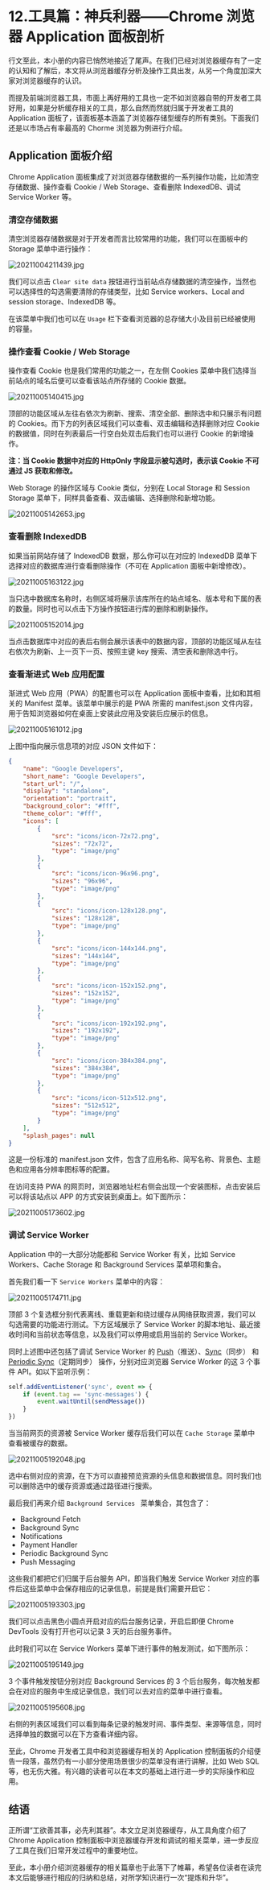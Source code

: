# 12.工具篇：神兵利器——Chrome 浏览器 Application 面板剖析

行文至此，本小册的内容已悄然地接近了尾声。在我们已经对浏览器缓存有了一定的认知和了解后，本文将从浏览器缓存分析及操作工具出发，从另一个角度加深大家对浏览器缓存的认识。

而提及前端浏览器工具，市面上再好用的工具也一定不如浏览器自带的开发者工具好用，如果是分析缓存相关的工具，那么自然而然就归属于开发者工具的 Application 面板了，该面板基本涵盖了浏览器存储型缓存的所有类别。下面我们还是以市场占有率最高的 Chorme 浏览器为例进行介绍。

## Application 面板介绍

Chrome Application 面板集成了对浏览器存储数据的一系列操作功能，比如清空存储数据、操作查看 Cookie / Web Storage、查看删除 IndexedDB、调试 Service Worker 等。

### 清空存储数据

清空浏览器存储数据是对于开发者而言比较常用的功能，我们可以在面板中的 Storage 菜单中进行操作：

![20211004211439.jpg](./images/b208ea6457df4ea7aa2b2282a00f74e0~tplv-k3u1fbpfcp-watermark.image.png)

我们可以点击 `Clear site data` 按钮进行当前站点存储数据的清空操作，当然也可以选择性的勾选需要清除的存储类型，比如 Service workers、Local and session storage、IndexedDB 等。

在该菜单中我们也可以在 `Usage` 栏下查看浏览器的总存储大小及目前已经被使用的容量。

### 操作查看 Cookie / Web Storage

操作查看 Cookie 也是我们常用的功能之一，在左侧 Cookies 菜单中我们选择当前站点的域名后便可以查看该站点所存储的 Cookie 数据。

![20211005140415.jpg](./images/9d56c6e9c4e344ffbc41e3cd8fa92705~tplv-k3u1fbpfcp-watermark.image.png)

顶部的功能区域从左往右依次为刷新、搜索、清空全部、删除选中和只展示有问题的 Cookies。而下方的列表区域我们可以查看、双击编辑和选择删除对应 Cookie 的数据值，同时在列表最后一行空白处双击后我们也可以进行 Cookie 的新增操作。

**注：当 Cookie 数据中对应的 HttpOnly 字段显示被勾选时，表示该 Cookie 不可通过 JS 获取和修改。**

Web Storage 的操作区域与 Cookie 类似，分别在 Local Storage 和 Session Storage 菜单下，同样具备查看、双击编辑、选择删除和新增功能。

![20211005142653.jpg](./images/c7ce13ec63e1449c8d9ea55de0902a6c~tplv-k3u1fbpfcp-watermark.image.png)

### 查看删除 IndexedDB

如果当前网站存储了 IndexedDB 数据，那么你可以在对应的 IndexedDB 菜单下选择对应的数据库进行查看删除操作（不可在 Application 面板中新增修改）。

![20211005163122.jpg](./images/5fd46ab2e03340bea6bf34d07942e07a~tplv-k3u1fbpfcp-watermark.image.png)

当只选中数据库名称时，右侧区域将展示该库所在的站点域名、版本号和下属的表的数量。同时也可以点击下方操作按钮进行库的删除和刷新操作。

![20211005152014.jpg](./images/54dc9ea84b5d40f4abf38a98787822ef~tplv-k3u1fbpfcp-watermark.image.png)

当点击数据库中对应的表后右侧会展示该表中的数据内容，顶部的功能区域从左往右依次为刷新、上一页下一页、按照主键 key 搜索、清空表和删除选中行。

### 查看渐进式 Web 应用配置

渐进式 Web 应用（PWA）的配置也可以在 Application 面板中查看，比如和其相关的 Manifest 菜单。该菜单中展示的是 PWA 所需的 manifest.json 文件内容，用于告知浏览器如何在桌面上安装此应用及安装后应展示的信息。

![20211005161012.jpg](./images/35c91bf5c7a74f96854864ee0743c1cc~tplv-k3u1fbpfcp-watermark.image.png)

上图中指向展示信息项的对应 JSON 文件如下：

```json
{
    "name": "Google Developers",
    "short_name": "Google Developers",
    "start_url": "/",
    "display": "standalone",
    "orientation": "portrait",
    "background_color": "#fff",
    "theme_color": "#fff",
    "icons": [
        {
            "src": "icons/icon-72x72.png",
            "sizes": "72x72",
            "type": "image/png"
        },
        {
            "src": "icons/icon-96x96.png",
            "sizes": "96x96",
            "type": "image/png"
        },
        {
            "src": "icons/icon-128x128.png",
            "sizes": "128x128",
            "type": "image/png"
        },
        {
            "src": "icons/icon-144x144.png",
            "sizes": "144x144",
            "type": "image/png"
        },
        {
            "src": "icons/icon-152x152.png",
            "sizes": "152x152",
            "type": "image/png"
        },
        {
            "src": "icons/icon-192x192.png",
            "sizes": "192x192",
            "type": "image/png"
        },
        {
            "src": "icons/icon-384x384.png",
            "sizes": "384x384",
            "type": "image/png"
        },
        {
            "src": "icons/icon-512x512.png",
            "sizes": "512x512",
            "type": "image/png"
        }
    ],
    "splash_pages": null
}
```

这是一份标准的 manifest.json 文件，包含了应用名称、简写名称、背景色、主题色和应用各分辨率图标等的配置。

在访问支持 PWA 的网页时，浏览器地址栏右侧会出现一个安装图标，点击安装后可以将该站点以 APP 的方式安装到桌面上。如下图所示：

![20211005173602.jpg](./images/e1ce312eb2244d3db8a6d7bff1292e4d~tplv-k3u1fbpfcp-watermark.image.png)

### 调试 Service Worker

Application 中的一大部分功能都和 Service Worker 有关，比如 Service Workers、Cache Storage 和 Background Services 菜单项和集合。

首先我们看一下 `Service Workers` 菜单中的内容：

![20211005174711.jpg](./images/ef2d674fa6854b359369aeb0101ea6c0~tplv-k3u1fbpfcp-watermark.image.png)

顶部 3 个复选框分别代表离线、重载更新和绕过缓存从网络获取资源，我们可以勾选需要的功能进行测试。下方区域展示了 Service Worker 的脚本地址、最近接收时间和当前状态等信息，以及我们可以停用或启用当前的 Service Worker。

同时上述图中还包括了调试 Service Worker 的 [Push](https://developer.mozilla.org/en-US/docs/Web/API/PushEvent)（推送）、[Sync](https://developer.mozilla.org/en-US/docs/Web/API/ServiceWorkerGlobalScope/sync_event#examples)（同步） 和 [Periodic Sync](https://developer.mozilla.org/en-US/docs/Web/API/PeriodicSyncEvent)（定期同步） 操作，分别对应浏览器 Service Worker 的这 3 个事件 API。如以下监听示例：

```javascript
self.addEventListener('sync', event => {
    if (event.tag == 'sync-messages') {
        event.waitUntil(sendMessage())
    }
})
```

当当前网页的资源被 Service Worker 缓存后我们可以在 `Cache Storage` 菜单中查看被缓存的数据。

![20211005192048.jpg](./images/f2b993cafaac464998b0c8d6e3a1dbb1~tplv-k3u1fbpfcp-watermark.image.png)

选中右侧对应的资源，在下方可以直接预览资源的头信息和数据信息。同时我们也可以删除选中的缓存资源或通过路径进行搜索。

最后我们再来介绍 `Background Services ` 菜单集合，其包含了：

- Background Fetch
- Background Sync
- Notifications
- Payment Handler
- Periodic Background Sync
- Push Messaging

这些我们都把它们归属于后台服务 API，即当我们触发 Service Worker 对应的事件后这些菜单中会保存相应的记录信息，前提是我们需要开启它：

![20211005193303.jpg](./images/f0fb08bd8ad443f9b73b32a6144fc61a~tplv-k3u1fbpfcp-watermark.image.png)

我们可以点击黑色小圆点开启对应的后台服务记录，开启后即便 Chrome DevTools 没有打开也可以记录 3 天的后台服务事件。

此时我们可以在 Service Workers 菜单下进行事件的触发测试，如下图所示：

![20211005195149.jpg](./images/b7c672c02731499c805b0fc9cb4e7fdd~tplv-k3u1fbpfcp-watermark.image.png)

3 个事件触发按钮分别对应 Background Services 的 3 个后台服务，每次触发都会在对应的服务中生成记录信息，我们可以去对应的菜单中进行查看。

![20211005195608.jpg](./images/090791781d664f87a311d74a4c3e9503~tplv-k3u1fbpfcp-watermark.image.png)

右侧的列表区域我们可以看到每条记录的触发时间、事件类型、来源等信息，同时选择单独的数据可以在下方查看详细内容。

至此，Chrome 开发者工具中和浏览器缓存相关的 Application 控制面板的介绍便告一段落，虽然仍有一小部分使用场景很少的菜单没有进行讲解，比如 Web SQL 等，也无伤大雅。有兴趣的读者可以在本文的基础上进行进一步的实际操作和应用。

## 结语

正所谓“工欲善其事，必先利其器”。本文立足浏览器缓存，从工具角度介绍了 Chrome Application 控制面板中浏览器缓存开发和调试的相关菜单，进一步反应了工具在我们日常开发过程中的重要地位。

至此，本小册介绍浏览器缓存的相关篇章也于此落下了帷幕，希望各位读者在读完本文后能够进行相应的归纳和总结，对所学知识进行一次“提炼和升华”。
